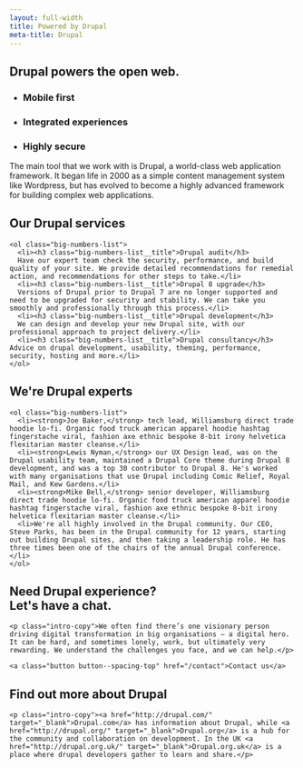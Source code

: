 ```yaml
---
layout: full-width
title: Powered by Drupal
meta-title: Drupal
---
```


<div class="content-container content-container--top content-container--bottom">

  <h2 class="sub-heading sub-heading--centered">Drupal powers the open web.</h2>

  <ul class="icon-list">
    <li class="icon-list__icon icon-list__icon--phone">
      <h3 class="icon-list__title">Mobile first</h3>
    </li>
    <li class="icon-list__icon icon-list__icon--connected">
      <h3 class="icon-list__title">Integrated experiences</h3>
    </li>
    <li class="icon-list__icon icon-list__icon--lock-2">
      <h3 class="icon-list__title">Highly secure</h3>
    </li>
  </ul>

  <p class="intro-copy">The main tool that we work with is Drupal, a world-class web application framework. It began life in 2000 as a simple content management system like Wordpress, but has evolved to become a highly advanced framework for building complex web applications.</p>
</div>

<div class="cheese-wedge cheese-wedge--rajah  cheese-wedge--align-left">
  <div class="cheese-wedge__inner">
  <div class="cheese-wedge__copy">
    <h2 class="site-heading">Our Drupal services</h2>

    <ol class="big-numbers-list">
      <li><h3 class="big-numbers-list__title">Drupal audit</h3>
      Have our expert team check the security, performance, and build quality of your site. We provide detailed recommendations for remedial action, and recommendations for other steps to take.</li>
      <li><h3 class="big-numbers-list__title">Drupal 8 upgrade</h3>
      Versions of Drupal prior to Drupal 7 are no longer supported and need to be upgraded for security and stability. We can take you smoothly and professionally through this process.</li>
      <li><h3 class="big-numbers-list__title">Drupal development</h3>
      We can design and develop your new Drupal site, with our professional approach to project delivery.</li>
      <li><h3 class="big-numbers-list__title">Drupal consultancy</h3> Advice on drupal development, usability, theming, performance, security, hosting and more.</li>
    </ol>

  </div>
  </div>
</div>

<div class="cheese-wedge cheese-wedge--aquamarine  cheese-wedge--right">
  <div class="cheese-wedge__inner">
  <div class="cheese-wedge__copy">
    <h2 class="site-heading">We're Drupal experts</h2>

    <ol class="big-numbers-list">
      <li><strong>Joe Baker,</strong> tech lead, Williamsburg direct trade hoodie lo-fi. Organic food truck american apparel hoodie hashtag fingerstache viral, fashion axe ethnic bespoke 8-bit irony helvetica flexitarian master cleanse.</li>
      <li><strong>Lewis Nyman,</strong> our UX Design lead, was on the Drupal usability team, maintained a Drupal Core theme during Drupal 8 development, and was a top 30 contributor to Drupal 8. He's worked with many organisations that use Drupal including Comic Relief, Royal Mail, and Kew Gardens.</li>
      <li><strong>Mike Bell,</strong> senior developer, Williamsburg direct trade hoodie lo-fi. Organic food truck american apparel hoodie hashtag fingerstache viral, fashion axe ethnic bespoke 8-bit irony helvetica flexitarian master cleanse.</li>
      <li>We're all highly involved in the Drupal community. Our CEO, Steve Parks, has been in the Drupal community for 12 years, starting out building Drupal sites, and then taking a leadership role. He has three times been one of the chairs of the annual Drupal conference.</li>
    </ol>

  </div>
  </div>
</div>


<div class="cheese-wedge cheese-wedge--keppel cheese-wedge--right">
  <div class="cheese-wedge__inner">
  <div class="cheese-wedge__copy">
    <h2 class="site-heading">Need Drupal experience?<br class="full-width-only" /> Let's have a chat.</h2>

    <p class="intro-copy">We often find there’s one visionary person driving digital transformation in big organisations — a digital hero. It can be hard, and sometimes lonely, work, but ultimately very rewarding. We understand the challenges you face, and we can help.</p>

    <a class="button button--spacing-top" href="/contact">Contact us</a>
  </div>
  </div>
</div>

<div class="cheese-wedge cheese-wedge--drupal">
  <div class="cheese-wedge__inner">
  <div class="cheese-wedge__copy">
    <h2 class="site-heading">Find out more about Drupal</h2>

    <p class="intro-copy"><a href="http://drupal.com/" target="_blank">Drupal.com</a> has information about Drupal, while <a href="http://drupal.org/" target="_blank">Drupal.org</a> is a hub for the community and collaboration on development. In the UK <a href="http://drupal.org.uk/" target="_blank">Drupal.org.uk</a> is a place where drupal developers gather to learn and share.</p>

  </div>
  </div>
</div>
